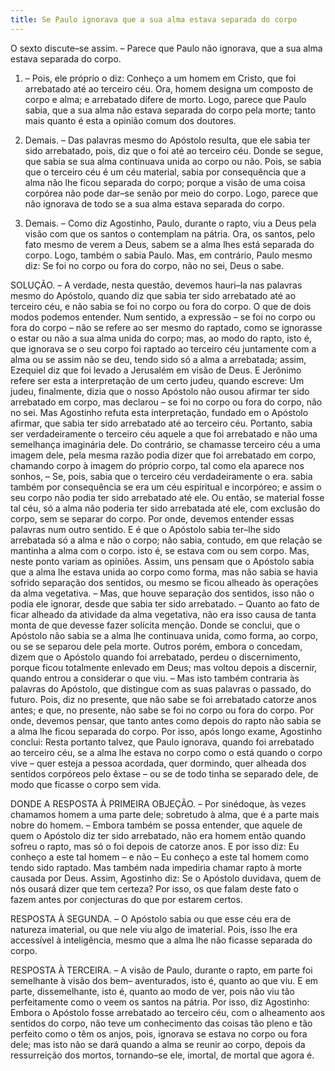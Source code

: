 ```yaml
---
title: Se Paulo ignorava que a sua alma estava separada do corpo
---
```


O sexto discute–se assim. – Parece que Paulo não ignorava, que a sua alma estava separada do corpo.  

1. – Pois, ele próprio o diz: Conheço a um homem em Cristo, que foi arrebatado até ao terceiro céu. Ora, homem designa um composto de corpo e alma; e arrebatado difere de morto. Logo, parece que Paulo sabia, que a sua alma não estava separada do corpo pela morte; tanto mais quanto é esta a opinião comum dos doutores.  

2. Demais. – Das palavras mesmo do Apóstolo resulta, que ele sabia ter sido arrebatado, pois, diz que o foi até ao terceiro céu. Donde se segue, que sabia se sua alma continuava unida ao corpo ou não. Pois, se sabia que o terceiro céu é um céu material, sabia por consequência que a alma não lhe ficou separada do corpo; porque a visão de uma coisa corpórea não pode dar–se senão por meio do corpo. Logo, parece que não ignorava de todo se a sua alma estava separada do corpo.  

3. Demais. – Como diz Agostinho, Paulo, durante o rapto, viu a Deus pela visão com que os santos o contemplam na pátria. Ora, os santos, pelo fato mesmo de verem a Deus, sabem se a alma lhes está separada do corpo. Logo, também o sabia Paulo.  Mas, em contrário, Paulo mesmo diz: Se foi no corpo ou fora do corpo, não no sei, Deus o sabe. 

SOLUÇÃO. – A verdade, nesta questão, devemos hauri–la nas palavras mesmo do Apóstolo, quando diz que sabia ter sido arrebatado até ao terceiro céu, e não sabia se foi no corpo ou fora do corpo. O que de dois modos podemos entender.  Num sentido, a expressão – se foi no corpo ou fora do corpo – não se refere ao ser mesmo do raptado, como se ignorasse o estar ou não a sua alma unida do corpo; mas, ao modo do rapto, isto é, que ignorava se o seu corpo foi raptado ao terceiro céu juntamente com a alma ou se assim não se deu, tendo sido só a alma a arrebatada; assim, Ezequiel diz que foi levado a Jerusalém em visão de Deus. E Jerônimo refere ser esta a interpretação de um certo judeu, quando escreve: Um judeu, finalmente, dizia que o nosso Apóstolo não ousou afirmar ter sido arrebatado em corpo, mas declarou – se foi no corpo ou fora do corpo, não no sei. Mas Agostinho refuta esta interpretação, fundado em o Apóstolo afirmar, que sabia ter sido arrebatado até ao terceiro céu. Portanto, sabia ser verdadeiramente o terceiro céu aquele a que foi arrebatado e não uma semelhança imaginária dele.  Do contrário, se chamasse terceiro céu a uma imagem dele, pela mesma razão podia dizer que foi arrebatado em corpo, chamando corpo à imagem do próprio corpo, tal como ela aparece nos sonhos, – Se, pois, sabia que o terceiro céu verdadeiramente o era. sabia também por consequência se era um céu espiritual e incorpóreo; e assim o seu corpo não podia ter sido arrebatado até ele. Ou então, se material fosse tal céu, só a alma não poderia ter sido arrebatada até ele, com exclusão do corpo, sem se separar do corpo.  Por onde, devemos entender essas palavras num outro sentido. E é que o Apóstolo sabia ter–lhe sido arrebatada só a alma e não o corpo; não sabia, contudo, em que relação se mantinha a alma com o corpo. isto é, se estava com ou sem corpo.  Mas, neste ponto variam as opiniões.  Assim, uns pensam que o Apóstolo sabia que a alma lhe estava unida ao corpo como forma, mas não sabia se havia sofrido separação dos sentidos, ou mesmo se ficou alheado às operações da alma vegetativa. – Mas, que houve separação dos sentidos, isso não o podia ele ignorar, desde que sabia ter sido arrebatado. – Quanto ao fato de ficar alheado da atividade da alma vegetativa, não era isso causa de tanta monta de que devesse fazer solícita menção. Donde se conclui, que o Apóstolo não sabia se a alma lhe continuava unida, como forma, ao corpo, ou se se separou dele pela morte.  Outros porém, embora o concedam, dizem que o Apóstolo quando foi arrebatado, perdeu o discernimento, porque ficou totalmente enlevado em Deus; mas voltou depois a discernir, quando entrou a considerar o que viu. – Mas isto também contraria às palavras do Apóstolo, que distingue com as suas palavras o passado, do futuro. Pois, diz no presente, que não sabe se foi arrebatado catorze anos antes; e que, no presente, não sabe se foi no corpo ou fora do corpo.  Por onde, devemos pensar, que tanto antes como depois do rapto não sabia se a alma lhe ficou separada do corpo. Por isso, após longo exame, Agostinho conclui: Resta portanto talvez, que Paulo ignorava, quando foi arrebatado ao terceiro céu, se a alma lhe estava no corpo como o está quando o corpo vive – quer esteja a pessoa acordada, quer dormindo, quer alheada dos sentidos corpóreos pelo êxtase – ou se de todo tinha se separado dele, de modo que ficasse o corpo sem vida.  

DONDE A RESPOSTA À PRIMEIRA OBJEÇÃO. – Por sinédoque, às vezes chamamos homem a uma parte dele; sobretudo à alma, que é a parte mais nobre do homem. – Embora também se possa entender, que aquele de quem o Apóstolo diz ter sido arrebatado, não era homem então quando sofreu o rapto, mas só o foi depois de catorze anos. E por isso diz: Eu conheço a este tal homem – e não – Eu conheço a este tal homem como tendo sido raptado. Mas também nada impediria chamar rapto à morte causada por Deus. Assim, Agostinho diz: Se o Apóstolo duvidava, quem de nós ousará dizer que tem certeza? Por isso, os que falam deste fato o fazem antes por conjecturas do que por estarem certos.  

RESPOSTA À SEGUNDA. – O Apóstolo sabia ou que esse céu era de natureza imaterial, ou que nele viu algo de imaterial. Pois, isso lhe era accessível à inteligência, mesmo que a alma lhe não ficasse separada do corpo.  

RESPOSTA À TERCEIRA. – A visão de Paulo, durante o rapto, em parte foi semelhante à visão dos bem– aventurados, isto é, quanto ao que viu. E em parte, dissemelhante, isto é, quanto ao modo de ver, pois não viu tão perfeitamente como o veem os santos na pátria. Por isso, diz Agostinho: Embora o Apóstolo fosse arrebatado ao terceiro céu, com o alheamento aos sentidos do corpo, não teve um conhecimento das coisas tão pleno e tão perfeito como o têm os anjos, pois, ignorava se estava no corpo ou fora dele; mas isto não se dará quando a alma se reunir ao corpo, depois da ressurreição dos mortos, tornando–se ele, imortal, de mortal que agora é.